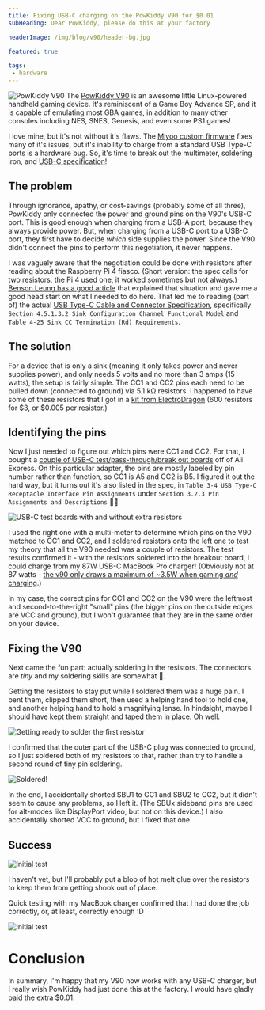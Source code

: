 ```yaml
---
title: Fixing USB-C charging on the PowKiddy V90 for $0.01
subHeading: Dear PowKiddy, please do this at your factory

headerImage: /img/blog/v90/header-bg.jpg

featured: true

tags:
 - hardware
---
```


<img class="right" src="/img/blog/v90/0-v90.jpg" alt="PowKiddy V90" /> The [PowKiddy V90](https://powkiddy.com/products/powkiddy-v90-3-inch-ips-screen-flip-handheld-console-dual-open-system-game-console-16-simulators-retro-ps1-kids-gift-3d-new-game) is an awesome little Linux-powered handheld gaming device.  It's reminiscent of a Game Boy Advance SP,  and it is capable of emulating most GBA games, in addition to many other consoles including NES, SNES, Genesis, and even some PS1 games! 

I love mine, but it's not without it's flaws. The [Miyoo custom firmware](https://github.com/TriForceX/MiyooCFW) fixes many of it's issues, but it's inability to charge from a standard USB Type-C ports is a hardware bug. So, it's time to break out the multimeter, soldering iron, and [USB-C specification](https://www.usb.org/sites/default/files/USB%20Type-C%20Spec%20R2.0%20-%20August%202019_0.pdf)! <!--more--> 

## The problem

Through ignorance, apathy, or cost-savings (probably some of all three), PowKiddy only connected the power and ground pins on the V90's USB-C port. This is good enough when charging from a USB-A port, because they always provide power. But, when charging from a USB-C port to a USB-C port, they first have to decide *which* side supplies the power. Since the V90 didn't connect the pins to perform this negotiation, it never happens.

I was vaguely aware that the negotiation could be done with resistors after reading about the Raspberry Pi 4 fiasco. (Short version: the spec calls for two resistors, the Pi 4 used one, it worked sometimes but not always.) [Benson Leung has a good article](https://medium.com/@leung.benson/how-to-design-a-proper-usb-c-power-sink-hint-not-the-way-raspberry-pi-4-did-it-f470d7a5910) that explained that situation and gave me a good head start on what I needed to do here. That led me to reading (part of) the actual [USB Type-C Cable and Connector 
Specification](https://www.usb.org/sites/default/files/USB%20Type-C%20Spec%20R2.0%20-%20August%202019_0.pdf), specifically `Section 4.5.1.3.2 Sink Configuration Channel Functional Model` and `Table 4-25 Sink CC Termination (Rd) Requirements`.

## The solution

For a device that is only a sink (meaning it only takes power and never supplies power), and only needs 5 volts and no more than 3 amps (15 watts), the setup is fairly simple. The CC1 and CC2 pins each need to be pulled down (connected to ground) via 5.1 kΩ resistors. I happened to have some of these resistors that I got in a [kit from ElectroDragon](https://www.electrodragon.com/product/14w-resistor-kit-accuracy-in-1-2020pcs/) (600 resistors for $3, or $0.005 per resistor.)

## Identifying the pins

Now I just needed to figure out which pins were CC1 and CC2. For that, I bought a [couple of USB-C test/pass-through/break out boards](https://m.aliexpress.com/item/1005001300974530.html) off of Ali Express. On this particular adapter, the pins are mostly labeled by pin number rather than function, so CC1 is A5 and CC2 is B5. I figured it out the hard way, but it turns out it's also listed in the spec, in `Table 3-4 USB Type-C Receptacle Interface Pin Assignments` under `Section 3.2.3 Pin Assignments and Descriptions` 🤷‍♂️

![USB-C test boards with and without extra resistors](/img/blog/v90/1-adapters.jpg)

I used the right one with a multi-meter to determine which pins on the V90 matched to CC1 and CC2, and I soldered resistors onto the left one to test my theory that all the V90 needed was a couple of resistors. The test results confirmed it - with the resistors soldered into the breakout board, I could charge from my 87W USB-C MacBook Pro charger! (Obviously not at 87 watts - [the v90 only draws a maximum of ~3.5W when gaming *and* charging](https://www.reddit.com/r/SBCGaming/comments/pejfl3/v90_power_draw_information/).)

In my case, the correct pins for CC1 and CC2 on the V90 were the leftmost and second-to-the-right "small" pins (the bigger pins on the outside edges are VCC and ground), but I won't guarantee that they are in the same order on your device. 

## Fixing the V90

Next came the fun part: actually soldering in the resistors. The connectors are *tiny* and my soldering skills are somewhat 💩.  

Getting the resistors to stay put while I soldered them was a huge pain. I bent them, clipped them short, then used a helping hand tool to hold one, and another helping hand to hold a magnifying lense. In hindsight, maybe I should have kept them straight and taped them in place. Oh well.

![Getting ready to solder the first resistor](/img/blog/v90/2-soldering.jpg)

I confirmed that the outer part of the USB-C plug was connected to ground, so I just soldered both of my resistors to that, rather than try to handle a second round of tiny pin soldering.

![Soldered!](/img/blog/v90/3-soldered.jpg)

In the end, I accidentally shorted SBU1 to CC1 and SBU2 to CC2, but it didn't seem to cause any problems, so I left it. (The SBUx sideband pins are used for alt-modes like DisplayPort video, but not on this device.) I also accidentally shorted VCC to ground, but I fixed that one.

## Success

![Initial test](/img/blog/v90/4-test.jpg)

I haven't yet, but I'll probably put a blob of hot melt glue over the resistors to keep them from getting shook out of place. 

Quick testing with my MacBook charger confirmed that I had done the job correctly, or, at least, correctly enough :D

![Initial test](/img/blog/v90/5-final.jpg)

# Conclusion

In summary, I'm happy that my V90 now works with any USB-C charger, but I really wish PowKiddy had just done this at the factory. I would have gladly paid the extra $0.01.
